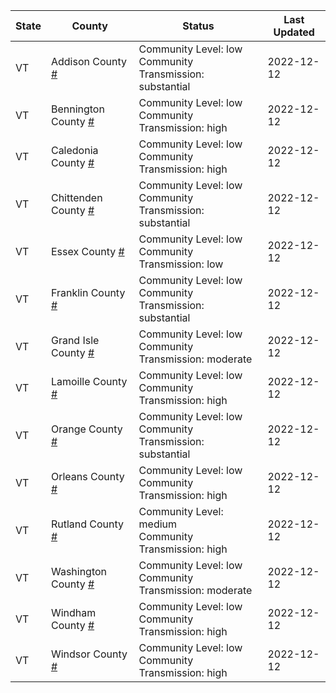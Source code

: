 State | County | Status | Last Updated
--- | --- | --- | --- 
VT | Addison County <a href="#addison_county">#</a> | <a name="addison_county"></a>Community Level: low<br/>Community Transmission: substantial | 2022-12-12
VT | Bennington County <a href="#bennington_county">#</a> | <a name="bennington_county"></a>Community Level: low<br/>Community Transmission: high | 2022-12-12
VT | Caledonia County <a href="#caledonia_county">#</a> | <a name="caledonia_county"></a>Community Level: low<br/>Community Transmission: high | 2022-12-12
VT | Chittenden County <a href="#chittenden_county">#</a> | <a name="chittenden_county"></a>Community Level: low<br/>Community Transmission: substantial | 2022-12-12
VT | Essex County <a href="#essex_county">#</a> | <a name="essex_county"></a>Community Level: low<br/>Community Transmission: low | 2022-12-12
VT | Franklin County <a href="#franklin_county">#</a> | <a name="franklin_county"></a>Community Level: low<br/>Community Transmission: substantial | 2022-12-12
VT | Grand Isle County <a href="#grand_isle_county">#</a> | <a name="grand_isle_county"></a>Community Level: low<br/>Community Transmission: moderate | 2022-12-12
VT | Lamoille County <a href="#lamoille_county">#</a> | <a name="lamoille_county"></a>Community Level: low<br/>Community Transmission: high | 2022-12-12
VT | Orange County <a href="#orange_county">#</a> | <a name="orange_county"></a>Community Level: low<br/>Community Transmission: substantial | 2022-12-12
VT | Orleans County <a href="#orleans_county">#</a> | <a name="orleans_county"></a>Community Level: low<br/>Community Transmission: high | 2022-12-12
VT | Rutland County <a href="#rutland_county">#</a> | <a name="rutland_county"></a>Community Level: medium<br/>Community Transmission: high | 2022-12-12
VT | Washington County <a href="#washington_county">#</a> | <a name="washington_county"></a>Community Level: low<br/>Community Transmission: moderate | 2022-12-12
VT | Windham County <a href="#windham_county">#</a> | <a name="windham_county"></a>Community Level: low<br/>Community Transmission: high | 2022-12-12
VT | Windsor County <a href="#windsor_county">#</a> | <a name="windsor_county"></a>Community Level: low<br/>Community Transmission: high | 2022-12-12
